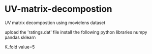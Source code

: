 # UV-matrix-decompostion
UV matrix decompostion using movielens dataset

upload the 'ratings.dat' file 
install the following python libraries
numpy 
pandas 
 sklearn



K_fold value=5
